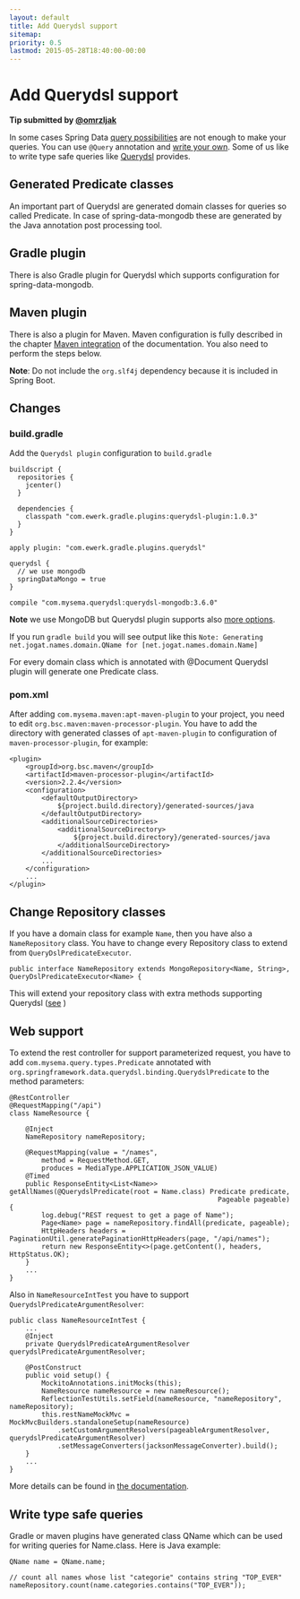 ```yaml
---
layout: default
title: Add Querydsl support
sitemap:
priority: 0.5
lastmod: 2015-05-28T18:40:00-00:00
---
```


# Add Querydsl support

__Tip submitted by [@omrzljak](https://github.com/omrzljak)__

In some cases Spring Data [query possibilities](http://docs.spring.io/spring-data/mongodb/docs/current/reference/html/#mongodb.repositories.queries) are not enough to make your queries. You can use `@Query` annotation and [write your own](http://docs.spring.io/spring-data/mongodb/docs/current/reference/html/#mongodb.repositories.queries.json-based). Some of us like to write type safe queries like [Querydsl](http://www.Querydsl.com/) provides.

## Generated Predicate classes

An important part of Querydsl are generated domain classes for queries so called Predicate. In case of spring-data-mongodb these are generated by the Java annotation post processing tool.

## Gradle plugin

There is also Gradle plugin for Querydsl which supports configuration for spring-data-mongodb.

## Maven plugin

There is also a plugin for Maven. Maven configuration is fully described in the chapter [Maven integration](http://www.querydsl.com/static/querydsl/latest/reference/html/ch02.html#d0e132) of the documentation.  You also need to perform the steps below.

**Note**: Do not include the `org.slf4j` dependency because it is included in Spring Boot.

## Changes

### build.gradle

Add the `Querydsl plugin` configuration to `build.gradle`

    buildscript {
      repositories {
        jcenter()
      }

      dependencies {
        classpath "com.ewerk.gradle.plugins:querydsl-plugin:1.0.3"
      }
    }

    apply plugin: "com.ewerk.gradle.plugins.querydsl"

    querydsl {
      // we use mongodb
      springDataMongo = true
    }

    compile "com.mysema.querydsl:querydsl-mongodb:3.6.0"

__Note__ we use MongoDB but Querydsl plugin supports also [more options](https://github.com/ewerk/gradle-plugins/tree/master/Querydsl-plugin).

If you run `gradle build` you will see output like this
`Note: Generating net.jogat.names.domain.QName for [net.jogat.names.domain.Name]`

For every domain class which is annotated with @Document Querydsl plugin will generate one Predicate class.

### pom.xml
After adding `com.mysema.maven:apt-maven-plugin` to your project, you need to edit `org.bsc.maven:maven-processor-plugin`. You have to add the directory with generated classes of `apt-maven-plugin` to configuration of `maven-processor-plugin`, for example:

    <plugin>
        <groupId>org.bsc.maven</groupId>
        <artifactId>maven-processor-plugin</artifactId>
        <version>2.2.4</version>
        <configuration>
            <defaultOutputDirectory>
                ${project.build.directory}/generated-sources/java
            </defaultOutputDirectory>
            <additionalSourceDirectories>
                <additionalSourceDirectory>
                    ${project.build.directory}/generated-sources/java
                </additionalSourceDirectory>
            </additionalSourceDirectories>
            ...
        </configuration>
        ...
    </plugin>

## Change Repository classes

If you have a domain class for example `Name`, then you have also a `NameRepository` class. You have to change every Repository class to extend from `QueryDslPredicateExecutor`.

    public interface NameRepository extends MongoRepository<Name, String>, QueryDslPredicateExecutor<Name> {

This will extend your repository class with extra methods supporting Querydsl ([see](http://docs.spring.io/spring-data/mongodb/docs/current/reference/html/#mongodb.repositories.queries.type-safe) )

## Web support

To extend the rest controller for support parameterized request, you have to add `com.mysema.query.types.Predicate` annotated with `org.springframework.data.querydsl.binding.QuerydslPredicate` to the method parameters:

    @RestController
    @RequestMapping("/api")
    class NameResource {

        @Inject
        NameRepository nameRepository;

        @RequestMapping(value = "/names",
            method = RequestMethod.GET,
            produces = MediaType.APPLICATION_JSON_VALUE)
        @Timed
        public ResponseEntity<List<Name>> getAllNames(@QuerydslPredicate(root = Name.class) Predicate predicate,
                                                        Pageable pageable) {
            log.debug("REST request to get a page of Name");
            Page<Name> page = nameRepository.findAll(predicate, pageable);
            HttpHeaders headers = PaginationUtil.generatePaginationHttpHeaders(page, "/api/names");
            return new ResponseEntity<>(page.getContent(), headers, HttpStatus.OK);
        }
        ...
    }

Also in `NameResourceIntTest` you have to support `QuerydslPredicateArgumentResolver`:

    public class NameResourceIntTest {
        ...
        @Inject
        private QuerydslPredicateArgumentResolver querydslPredicateArgumentResolver;

        @PostConstruct
        public void setup() {
            MockitoAnnotations.initMocks(this);
            NameResource nameResource = new nameResource();
            ReflectionTestUtils.setField(nameResource, "nameRepository", nameRepository);
            this.restNameMockMvc = MockMvcBuilders.standaloneSetup(nameResource)
                .setCustomArgumentResolvers(pageableArgumentResolver, querydslPredicateArgumentResolver)
                .setMessageConverters(jacksonMessageConverter).build();
        }
        ...
    }

More details can be found in [the documentation](http://docs.spring.io/spring-data/mongodb/docs/current/reference/html/#core.web.type-safe).

## Write type safe queries

Gradle or maven plugins have generated class QName which can be used for writing queries for Name.class. Here is Java example:

    QName name = QName.name;

    // count all names whose list "categorie" contains string "TOP_EVER"
    nameRepository.count(name.categories.contains("TOP_EVER"));
